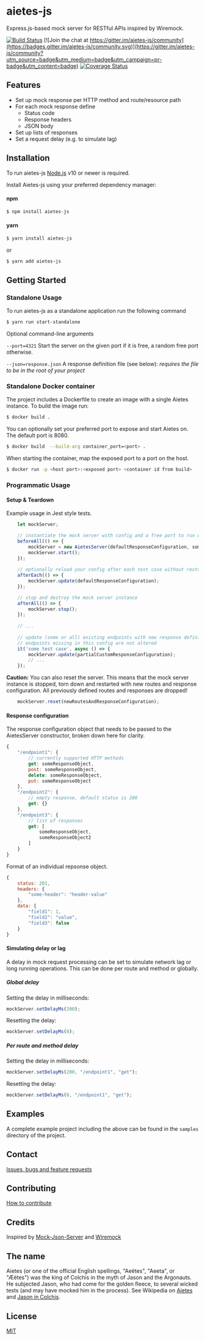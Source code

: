 # aietes-js
Express.js-based mock server for RESTful APIs inspired by Wiremock.

[![Build Status](https://travis-ci.com/dtobe/aietes-js.svg?token=vnspnEo4jpC1xxuzG92q&branch=master)](https://travis-ci.com/dtobe/aietes-js) [![Join the chat at https://gitter.im/aietes-js/community](https://badges.gitter.im/aietes-js/community.svg)](https://gitter.im/aietes-js/community?utm_source=badge&utm_medium=badge&utm_campaign=pr-badge&utm_content=badge) [![Coverage Status](https://coveralls.io/repos/github/dtobe/aietes-js/badge.svg?branch=master)](https://coveralls.io/github/dtobe/aietes-js?branch=master)

## Features

- Set up mock response per HTTP method and route/resource path
- For each mock response define
    - Status code
    - Response headers
    - JSON body
- Set up lists of responses
- Set a request delay (e.g. to simulate lag)

## Installation 
To run aietes-js [Node.js](https://nodejs.org/en/download/) v10 or newer is required.

Install Aietes-js using your preferred dependency manager:

#### npm
```bash
$ npm install aietes-js
```

#### yarn
```bash
$ yarn install aietes-js
```
or
```bash
$ yarn add aietes-js
```

## Getting Started

### Standalone Usage
To run aietes-js as a standalone application run the following command
```bash
$ yarn run start-standalone
```
Optional command-line arguments

`--port=4321`  Start the server on the given port if it is free, a random free port otherwise.

`--json=response.json`  A response definition file (see below): _requires the file to be in the root of your project_

### Standalone Docker container
The project includes a Dockerfile to create an image with a single Aietes instance. To build the image run:
```bash
$ docker build .
```
You can optionally set your preferred port to expose and start Aietes on. The default port is 8080.
```bash
$ docker build  --build-arg container_port=<port> .
```
When starting the container, map the exposed port to a port on the host.
```bash
$ docker run -p <host port>:<exposed port> <container id from build>
```

### Programmatic Usage

#### Setup & Teardown
Example usage in Jest style tests.
```javascript
    let mockServer;

    // instantiate the mock server with config and a free port to run on and start it
    beforeAll(() => {
        mockServer = new AietesServer(defaultResponseConfiguration, someFreePort);
        mockServer.start();
    });
    
    // optionally reload your config after each test case without restarting the server
    afterEach(() => {
        mockServer.update(defaultResponseConfiguration);
    });

    // stop and destroy the mock server instance
    afterAll(() => {
        mockServer.stop();
    });
    
    // ...
    
    // update (some or all) existing endpoints with new response definitions
    // endpoints missing in this config are not altered
    it('some test case', async () => {
        mockServer.update(partialCustomResponseConfiguration);
        // ...
    });
```
**Caution:** You can also reset the server. This means that the mock server instance is stopped, torn down and restarted with new routes and response configuration. All previously defined routes and responses are dropped!
```javascript
    mockServer.reset(newRoutesAndResponseConfiguration);
```

#### Response configuration
The response configuration object that needs to be passed to the AietesServer constructor, broken down here for clarity.
```javascript
{
    "/endpoint1": {
        // currently supported HTTP methods
        get: someResponseObject,
        post: someResponseObject,
        delete: someResponseObject,
        put: someResponseObject
    },
    "/endpoint2": {
        // empty response, default status is 200
        get: {}
    },
    "/endpoint3": {
        // list of responses
        get: [
            someResponseObject,
            someResponseObject2
        ]
    }
}
```
Format of an individual repsonse object.
```javascript
{
    status: 201,
    headers: { 
        "some-header": "header-value"
    },
    data: {
        "field1": 1, 
        "field2": "value",
        "field3": false
    }
}
```


#### Simulating delay or lag
A delay in mock request processing can be set to simulate network lag or long running operations.
This can be done per route and method or globally.

##### Global delay
Setting the delay in milliseconds:
```javascript
mockServer.setDelayMs(200);
```
Resetting the delay:
```javascript
mockServer.setDelayMs(0);
```
##### Per route and method delay
Setting the delay in milliseconds:
```javascript
mockServer.setDelayMs(200, "/endpoint1", "get");
```
Resetting the delay:
```javascript
mockServer.setDelayMs(0, "/endpoint1", "get");
```

## Examples
A complete example project including the above can be found in the `samples` directory of the project.

## Contact
[Issues, bugs and feature requests](https://github.com/dtobe/aietes-js/projects/1)

## Contributing
[How to contribute](CONTRIBUTING.md)

## Credits
Inspired by [Mock-Json-Server](https://www.npmjs.com/package/mock-json-server) and [Wiremock](http://wiremock.org)

## The name
Aietes (or one of the official English spellings, "Aeëtes", "Aeeta", or "Æëtes") was the king of Colchis in the myth of Jason and the Argonauts. He subjected Jason, who had come for the golden fleece, to several wicked tests (and may have mocked him in the process). See Wikipedia on [Aietes](https://en.wikipedia.org/wiki/Ae%C3%ABtes#Jason_and_the_Argonauts) and [Jason in Colchis](https://en.wikipedia.org/wiki/Jason#The_arrival_in_Colchis).

## License

  [MIT](LICENSE)

